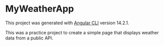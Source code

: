 # MyWeatherApp

This project was generated with [Angular CLI](https://github.com/angular/angular-cli) version 14.2.1.

This was a practice project to create a simple page that displays weather data from a public API.
